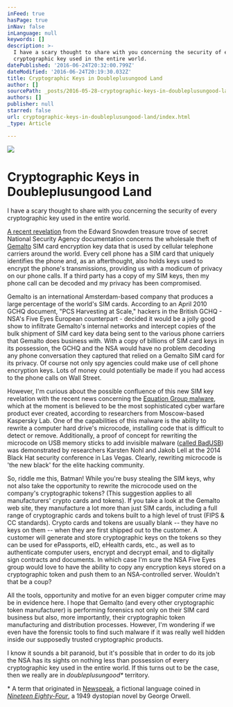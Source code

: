 ```yaml
---
inFeed: true
hasPage: true
inNav: false
inLanguage: null
keywords: []
description: >-
  I have a scary thought to share with you concerning the security of every
  cryptographic key used in the entire world.
datePublished: '2016-06-24T20:32:00.799Z'
dateModified: '2016-06-24T20:19:30.032Z'
title: Cryptographic Keys in Doubleplusungood Land
author: []
sourcePath: _posts/2016-05-28-cryptographic-keys-in-doubleplusungood-land.md
authors: []
publisher: null
starred: false
url: cryptographic-keys-in-doubleplusungood-land/index.html
_type: Article

---
```

![](https://the-grid-user-content.s3-us-west-2.amazonaws.com/87a1afcb-5334-4d50-95be-1a0d608870ef.jpg)

# Cryptographic Keys in Doubleplusungood Land

I have a scary thought to share with you concerning the security of every cryptographic key used in the entire world.

[A recent revelation][0] from the Edward Snowden treasure trove of secret National Security Agency documentation concerns the wholesale theft of [Gemalto][1] SIM card encryption key data that is used by cellular telephone carriers around the world. Every cell phone has a SIM card that uniquely identifies the phone and, as an afterthought, also holds keys used to encrypt the phone's transmissions, providing us with a modicum of privacy on our phone calls. If a third party has a copy of my SIM keys, then my phone call can be decoded and my privacy has been compromised.

Gemalto is an international Amsterdam-based company that produces a large percentage of the world's SIM cards. According to an April 2010 GCHQ document, "PCS Harvesting at Scale," hackers in the British GCHQ - NSA's Five Eyes European counterpart - decided it would be a jolly good show to infiltrate Gemalto's internal networks and intercept copies of the bulk shipment of SIM card key data being sent to the various phone carriers that Gemalto does business with. With a copy of billions of SIM card keys in its possession, the GCHQ and the NSA would have no problem decoding any phone conversation they captured that relied on a Gemalto SIM card for its privacy. Of course not only spy agencies could make use of cell phone encryption keys. Lots of money could potentially be made if you had access to the phone calls on Wall Street.

However, I'm curious about the possible confluence of this new SIM key revelation with the recent news concerning the [Equation Group malware][2], which at the moment is believed to be the most sophisticated cyber warfare product ever created, according to researchers from Moscow-based Kaspersky Lab. One of the capabilities of this malware is the ability to rewrite a computer hard drive's microcode, installing code that is difficult to detect or remove. Additionally, a proof of concept for rewriting the microcode on USB memory sticks to add invisible malware ([called BadUSB][3]) was demonstrated by researchers Karsten Nohl and Jakob Lell at the 2014 Black Hat security conference in Las Vegas. Clearly, rewriting microcode is 'the new black' for the elite hacking community.

So, riddle me this, Batman! While you're busy stealing the SIM keys, why not also take the opportunity to rewrite the microcode used on the company's cryptographic tokens? (This suggestion applies to all manufacturers' crypto cards and tokens). If you take a look at the Gemalto web site, they manufacture a lot more than just SIM cards, including a full range of cryptographic cards and tokens built to a high level of trust (FIPS & CC standards). Crypto cards and tokens are usually blank -- they have no keys on them -- when they are first shipped out to the customer. A customer will generate and store cryptographic keys on the tokens so they can be used for ePassports, eID, eHealth cards, etc., as well as to authenticate computer users, encrypt and decrypt email, and to digitally sign contracts and documents. In which case I'm sure the NSA Five Eyes group would love to have the ability to copy any encryption keys stored on a cryptographic token and push them to an NSA-controlled server. Wouldn't that be a coup?

All the tools, opportunity and motive for an even bigger computer crime may be in evidence here. I hope that Gemalto (and every other cryptographic token manufacturer) is performing forensics not only on their SIM card business but also, more importantly, their cryptographic token manufacturing and distribution processes. However, I'm wondering if we even have the forensic tools to find such malware if it was really well hidden inside our supposedly trusted cryptographic products.

I know it sounds a bit paranoid, but it's possible that in order to do its job the NSA has its sights on nothing less than possession of every cryptographic key used in the entire world. If this turns out to be the case, then we really are in _doubleplusungood\*_ territory.

\* A term that originated in [Newspeak][4], a fictional language coined in [_Nineteen Eighty-Four_][5], a 1949 dystopian novel by George Orwell.

[0]: https://firstlook.org/theintercept/2015/02/19/great-sim-heist/
[1]: http://www.gemalto.com/
[2]: http://arstechnica.com/security/2015/02/how-omnipotent-hackers-tied-to-the-nsa-hid-for-14-years-and-were-found-at-last/
[3]: http://www.wired.com/2014/07/usb-security/
[4]: https://en.wikipedia.org/wiki/Newspeak
[5]: https://en.wikipedia.org/wiki/Nineteen_Eighty-Four